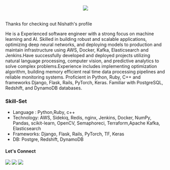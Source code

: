 

<h1 align="center">
  <a href="https://git.io/typing-svg">
    <img src="https://readme-typing-svg.herokuapp.com/?lines=Welcome+🙂;&center=true&size=30">
  </a>
</h1>
<p align="center"> 
<img src="https://komarev.com/ghpvc/?username=Nishanth-works&label=Profile%20views&color=0e75b6&style=flat" alt="" /> </p>
Thanks for checking out Nishath's profile

He is a Experienced software engineer with a strong focus on machine learning and AI. Skilled in building robust and scalable
applications, optimizing deep neural networks, and deploying models to production and maintain infrastructure using AWS, Docker, Kafka, Elasticsearch and Jenkins.Have successfully developed and deployed projects utilizing natural language processing, computer vision, and predictive analytics to solve complex problems.Experience includes implementing optimization algorithm, building memory efficient real time data processing pipelines and reliable monitoring systems. Proficient in Python, Ruby, C++ and frameworks Django, Flask, Rails, PyTorch, Keras. Familiar with PostgreSQL, Redshift, and DynamoDB databases.

### Skill-Set

- Language : Python,Ruby, c++
- Technology: AWS, Sidekiq, Redis, nginx, Jenkins, Docker, NumPy, Pandas, scikit-learn, OpenCV, Semaphoreci, Terraform,Apache                 Kafka, Elasticsearch
- Frameworks: Django, Flask, Rails, PyTorch, TF, Keras
- DB: Postgre, Redshift, DynamoDB


<!---
Nishanth-works/Nishanth-works is a ✨ special ✨ repository because its `README.md` (this file) appears on your GitHub profile.
You can click the Preview link to take a look at your changes.
--->
#### Let's Connect 

<div align="left"> 
  <a href="https://medium.com/@nishanth-g" target="_blank"><img src="https://img.shields.io/badge/Medium-12100E?style=for-the-badge&logo=medium&logoColor=white" target="_blank"></a>
  <a href = "mailto:nishanthworkmail@gmail.com"><img src="https://img.shields.io/badge/Gmail-D14836?style=for-the-badge&logo=gmail&logoColor=white" target="_blank"></a> 
  <a href="https://www.linkedin.com/in/nishanth-gandhi-350b54165" target="_blank"><img src="https://img.shields.io/badge/-LinkedIn-%230077B5?style=for-the-badge&logo=linkedin&logoColor=white" target="_blank"></a> 
 </div>
 



